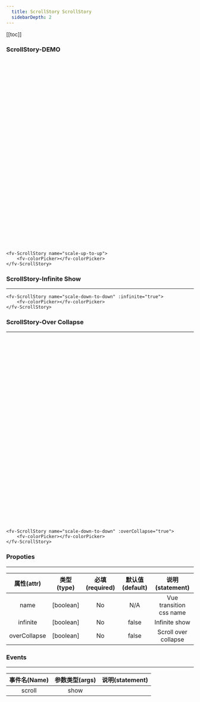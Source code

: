 ```yaml
---
  title: ScrollStory ScrollStory
  sidebarDepth: 2
---
```

  
[[toc]]

### ScrollStory-DEMO
<div style="height: 500px;"></div>
<fv-ScrollStory name="scale-up-to-up"><fv-colorPicker></fv-colorPicker></fv-ScrollStory>

```vue
<fv-ScrollStory name="scale-up-to-up">
    <fv-colorPicker></fv-colorPicker>
</fv-ScrollStory>
```

### ScrollStory-Infinite Show
---
<fv-ScrollStory name="scale-down-to-down" :infinite="true"><fv-colorPicker></fv-colorPicker></fv-ScrollStory>

```vue
<fv-ScrollStory name="scale-down-to-down" :infinite="true">
    <fv-colorPicker></fv-colorPicker>
</fv-ScrollStory>
```

### ScrollStory-Over Collapse
---
<fv-ScrollStory name="scale-down-to-down" :overCollapse="true"><fv-colorPicker></fv-colorPicker></fv-ScrollStory>
<div style="height: 500px;"></div>

```vue
<fv-ScrollStory name="scale-down-to-down" :overCollapse="true">
    <fv-colorPicker></fv-colorPicker>
</fv-ScrollStory>
```

### Propoties
---
|  属性(attr)  | 类型(type) | 必填(required) | 默认值(default) |     说明(statement)     |
|:------------:|:----------:|:--------------:|:---------------:|:-----------------------:|
|     name     | [boolean]  |       No       |       N/A       | Vue transition css name |
|   infinite   | [boolean]  |       No       |      false      |      Infinite show      |
| overCollapse | [boolean]  |       No       |      false      |  Scroll over collapse   |

### Events
---
| 事件名(Name) | 参数类型(args) | 说明(statement) |
|:------------:|:--------------:|:---------------:|
|    scroll    |     show      |                 |